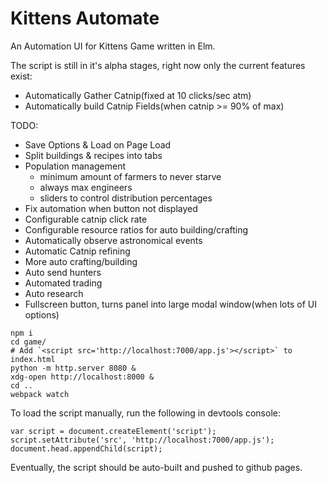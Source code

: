 # Kittens Automate

An Automation UI for Kittens Game written in Elm.

The script is still in it's alpha stages, right now only the current features
exist:

* Automatically Gather Catnip(fixed at 10 clicks/sec atm)
* Automatically build Catnip Fields(when catnip >= 90% of max)

TODO:

* Save Options & Load on Page Load
* Split buildings & recipes into tabs
* Population management
    * minimum amount of farmers to never starve
    * always max engineers
    * sliders to control distribution percentages
* Fix automation when button not displayed
* Configurable catnip click rate
* Configurable resource ratios for auto building/crafting
* Automatically observe astronomical events
* Automatic Catnip refining
* More auto crafting/building
* Auto send hunters
* Automated trading
* Auto research
* Fullscreen button, turns panel into large modal window(when lots of UI options)


```
npm i
cd game/
# Add `<script src='http://localhost:7000/app.js'></script>` to index.html
python -m http.server 8080 &
xdg-open http://localhost:8000 &
cd ..
webpack watch
```

To load the script manually, run the following in devtools console:

```
var script = document.createElement('script');
script.setAttribute('src', 'http://localhost:7000/app.js');
document.head.appendChild(script);
```


Eventually, the script should be auto-built and pushed to github pages.
